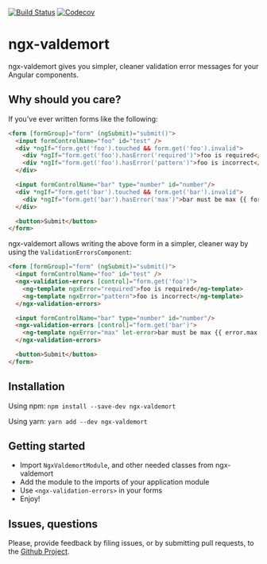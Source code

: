 [![Build Status](https://travis-ci.org/Ninja-Squad/ngx-valdemort.svg?branch=master)](https://travis-ci.org/Ninja-Squad/ngx-valdemort)
[![Codecov](https://codecov.io/gh/Ninja-Squad/ngx-valdemort/branch/master/graph/badge.svg)](https://codecov.io/gh/Ninja-Squad/ngx-valdemort)

# ngx-valdemort

ngx-valdemort gives you simpler, cleaner validation error messages for your Angular components.

## Why should you care?

If you've ever written forms like the following:

```html
<form [formGroup]="form" (ngSubmit)="submit()">
  <input formControlName="foo" id="test" />
  <div *ngIf="form.get('foo').touched && form.get('foo').invalid">
    <div *ngIf="form.get('foo').hasError('required')">foo is required</div>
    <div *ngIf="form.get('foo').hasError('pattern')">foo is incorrect</div>
  </div>

  <input formControlName="bar" type="number" id="number"/>
  <div *ngIf="form.get('bar').touched && form.get('bar').invalid">
    <div *ngIf="form.get('bar').hasError('max')">bar must be max {{ form.get('bar').getError('max').max }}</div>
  </div>

  <button>Submit</button>
</form>
```

ngx-valdemort allows writing the above form in a simpler, 
cleaner way by using the `ValidationErrorsComponent`:
 
```html
<form [formGroup]="form" (ngSubmit)="submit()">
  <input formControlName="foo" id="test" />
  <ngx-validation-errors [control]="form.get('foo')">
    <ng-template ngxError="required">foo is required</ng-template>
    <ng-template ngxError="pattern">foo is incorrect</ng-template>
  </ngx-validation-errors>

  <input formControlName="bar" type="number" id="number"/>
  <ngx-validation-errors [control]="form.get('bar')">
    <ng-template ngxError="max" let-error>bar must be max {{ error.max }}</ng-template>
  </ngx-validation-errors>

  <button>Submit</button>
</form>
```

## Installation

Using npm: `npm install --save-dev ngx-valdemort`

Using yarn: `yarn add --dev ngx-valdemort`

## Getting started

 - Import `NgxValdemortModule`, and other needed classes from ngx-valdemort
 - Add the module to the imports of your application module
 - Use `<ngx-validation-errors>` in your forms
 - Enjoy!
   
## Issues, questions

Please, provide feedback by filing issues, or by submitting pull requests, to the [Github Project](https://github.com/Ninja-Squad/ngx-valdemort).

